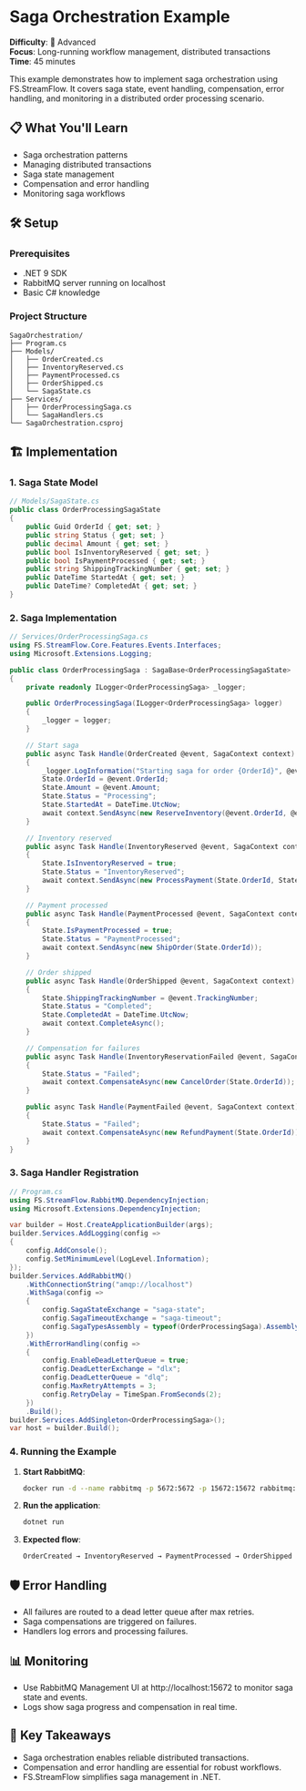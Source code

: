 # Saga Orchestration Example

**Difficulty**: 🔴 Advanced  
**Focus**: Long-running workflow management, distributed transactions  
**Time**: 45 minutes

This example demonstrates how to implement saga orchestration using FS.StreamFlow. It covers saga state, event handling, compensation, error handling, and monitoring in a distributed order processing scenario.

## 📋 What You'll Learn
- Saga orchestration patterns
- Managing distributed transactions
- Saga state management
- Compensation and error handling
- Monitoring saga workflows

## 🛠️ Setup

### Prerequisites
- .NET 9 SDK
- RabbitMQ server running on localhost
- Basic C# knowledge

### Project Structure
```
SagaOrchestration/
├── Program.cs
├── Models/
│   ├── OrderCreated.cs
│   ├── InventoryReserved.cs
│   ├── PaymentProcessed.cs
│   ├── OrderShipped.cs
│   └── SagaState.cs
├── Services/
│   ├── OrderProcessingSaga.cs
│   └── SagaHandlers.cs
└── SagaOrchestration.csproj
```

## 🏗️ Implementation

### 1. Saga State Model

```csharp
// Models/SagaState.cs
public class OrderProcessingSagaState
{
    public Guid OrderId { get; set; }
    public string Status { get; set; }
    public decimal Amount { get; set; }
    public bool IsInventoryReserved { get; set; }
    public bool IsPaymentProcessed { get; set; }
    public string ShippingTrackingNumber { get; set; }
    public DateTime StartedAt { get; set; }
    public DateTime? CompletedAt { get; set; }
}
```

### 2. Saga Implementation

```csharp
// Services/OrderProcessingSaga.cs
using FS.StreamFlow.Core.Features.Events.Interfaces;
using Microsoft.Extensions.Logging;

public class OrderProcessingSaga : SagaBase<OrderProcessingSagaState>
{
    private readonly ILogger<OrderProcessingSaga> _logger;

    public OrderProcessingSaga(ILogger<OrderProcessingSaga> logger)
    {
        _logger = logger;
    }

    // Start saga
    public async Task Handle(OrderCreated @event, SagaContext context)
    {
        _logger.LogInformation("Starting saga for order {OrderId}", @event.OrderId);
        State.OrderId = @event.OrderId;
        State.Amount = @event.Amount;
        State.Status = "Processing";
        State.StartedAt = DateTime.UtcNow;
        await context.SendAsync(new ReserveInventory(@event.OrderId, @event.Items));
    }

    // Inventory reserved
    public async Task Handle(InventoryReserved @event, SagaContext context)
    {
        State.IsInventoryReserved = true;
        State.Status = "InventoryReserved";
        await context.SendAsync(new ProcessPayment(State.OrderId, State.Amount));
    }

    // Payment processed
    public async Task Handle(PaymentProcessed @event, SagaContext context)
    {
        State.IsPaymentProcessed = true;
        State.Status = "PaymentProcessed";
        await context.SendAsync(new ShipOrder(State.OrderId));
    }

    // Order shipped
    public async Task Handle(OrderShipped @event, SagaContext context)
    {
        State.ShippingTrackingNumber = @event.TrackingNumber;
        State.Status = "Completed";
        State.CompletedAt = DateTime.UtcNow;
        await context.CompleteAsync();
    }

    // Compensation for failures
    public async Task Handle(InventoryReservationFailed @event, SagaContext context)
    {
        State.Status = "Failed";
        await context.CompensateAsync(new CancelOrder(State.OrderId));
    }

    public async Task Handle(PaymentFailed @event, SagaContext context)
    {
        State.Status = "Failed";
        await context.CompensateAsync(new RefundPayment(State.OrderId));
    }
}
```

### 3. Saga Handler Registration

```csharp
// Program.cs
using FS.StreamFlow.RabbitMQ.DependencyInjection;
using Microsoft.Extensions.DependencyInjection;

var builder = Host.CreateApplicationBuilder(args);
builder.Services.AddLogging(config =>
{
    config.AddConsole();
    config.SetMinimumLevel(LogLevel.Information);
});
builder.Services.AddRabbitMQ()
    .WithConnectionString("amqp://localhost")
    .WithSaga(config =>
    {
        config.SagaStateExchange = "saga-state";
        config.SagaTimeoutExchange = "saga-timeout";
        config.SagaTypesAssembly = typeof(OrderProcessingSaga).Assembly;
    })
    .WithErrorHandling(config =>
    {
        config.EnableDeadLetterQueue = true;
        config.DeadLetterExchange = "dlx";
        config.DeadLetterQueue = "dlq";
        config.MaxRetryAttempts = 3;
        config.RetryDelay = TimeSpan.FromSeconds(2);
    })
    .Build();
builder.Services.AddSingleton<OrderProcessingSaga>();
var host = builder.Build();
```

### 4. Running the Example

1. **Start RabbitMQ**:
   ```bash
   docker run -d --name rabbitmq -p 5672:5672 -p 15672:15672 rabbitmq:3-management
   ```
2. **Run the application**:
   ```bash
   dotnet run
   ```
3. **Expected flow**:
   ```
   OrderCreated → InventoryReserved → PaymentProcessed → OrderShipped
   ```

## 🛡️ Error Handling
- All failures are routed to a dead letter queue after max retries.
- Saga compensations are triggered on failures.
- Handlers log errors and processing failures.

## 📊 Monitoring
- Use RabbitMQ Management UI at http://localhost:15672 to monitor saga state and events.
- Logs show saga progress and compensation in real time.

## 🎯 Key Takeaways
- Saga orchestration enables reliable distributed transactions.
- Compensation and error handling are essential for robust workflows.
- FS.StreamFlow simplifies saga management in .NET. 
